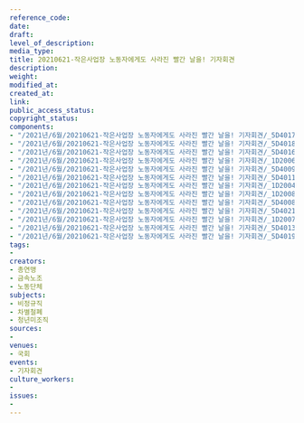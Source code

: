 ```yaml
---
reference_code: 
date: 
draft: 
level_of_description: 
media_type: 
title: 20210621-작은사업장 노동자에게도 사라진 빨간 날을! 기자회견
description: 
weight: 
modified_at: 
created_at: 
link: 
public_access_status: 
copyright_status: 
components:
- "/2021년/6월/20210621-작은사업장 노동자에게도 사라진 빨간 날을! 기자회견/_5D40176.jpg"
- "/2021년/6월/20210621-작은사업장 노동자에게도 사라진 빨간 날을! 기자회견/_5D40182.jpg"
- "/2021년/6월/20210621-작은사업장 노동자에게도 사라진 빨간 날을! 기자회견/_5D40165.jpg"
- "/2021년/6월/20210621-작은사업장 노동자에게도 사라진 빨간 날을! 기자회견/_1D20062.jpg"
- "/2021년/6월/20210621-작은사업장 노동자에게도 사라진 빨간 날을! 기자회견/_5D40091.jpg"
- "/2021년/6월/20210621-작은사업장 노동자에게도 사라진 빨간 날을! 기자회견/_5D40116.jpg"
- "/2021년/6월/20210621-작은사업장 노동자에게도 사라진 빨간 날을! 기자회견/_1D20040.jpg"
- "/2021년/6월/20210621-작은사업장 노동자에게도 사라진 빨간 날을! 기자회견/_1D20087.jpg"
- "/2021년/6월/20210621-작은사업장 노동자에게도 사라진 빨간 날을! 기자회견/_5D40080.jpg"
- "/2021년/6월/20210621-작은사업장 노동자에게도 사라진 빨간 날을! 기자회견/_5D40212.jpg"
- "/2021년/6월/20210621-작은사업장 노동자에게도 사라진 빨간 날을! 기자회견/_1D20077.jpg"
- "/2021년/6월/20210621-작은사업장 노동자에게도 사라진 빨간 날을! 기자회견/_5D40137.jpg"
- "/2021년/6월/20210621-작은사업장 노동자에게도 사라진 빨간 날을! 기자회견/_5D40196.jpg"
tags:
- 
creators:
- 총연맹
- 금속노조
- 노동단체
subjects:
- 비정규직
- 차별철폐
- 청년미조직
sources:
- 
venues:
- 국회
events:
- 기자회견
culture_workers:
- 
issues:
- 
---
```

